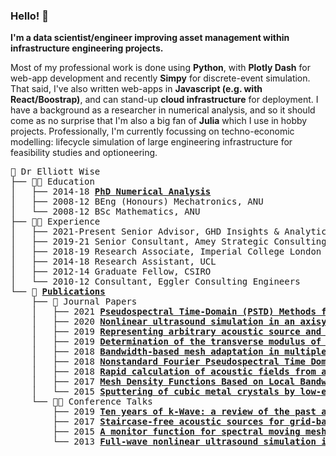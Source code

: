 ### Hello! 👋

**I'm a data scientist/engineer improving asset management within infrastructure engineering projects.**

Most of my professional work is done using **Python**, with **Plotly Dash** for web-app development and recently **Simpy** for discrete-event simulation.
That said, I've also written web-apps in **Javascript (e.g. with React/Boostrap)**, and can stand-up **cloud infrastructure** for deployment.
I have a background as a researcher in numerical analysis, and so it should come as no surprise that I'm also a big fan of **Julia** which I use in hobby projects.
Professionally, I'm currently focussing on techno-economic modelling: lifecycle simulation of large engineering infrastructure for feasibility studies and optioneering.

<pre style="font-family:Menlo,'DejaVu Sans Mono',consolas,'Courier New',monospace">
🎉 Dr Elliott Wise
├── 🧑‍🎓 Education
│   ├── 2014-18 <span style="font-weight: bold"><a href="https://discovery.ucl.ac.uk/id/eprint/10061936/">PhD Numerical Analysis</a></span>
│   ├── 2008-12 BEng (Honours) Mechatronics, ANU
│   └── 2008-12 BSc Mathematics, ANU
├── 🧑‍💻 Experience
│   ├── 2021-Present Senior Advisor, GHD Insights & Analytics
│   ├── 2019-21 Senior Consultant, Amey Strategic Consulting
│   ├── 2018-19 Research Associate, Imperial College London
│   ├── 2014-18 Research Assistant, UCL
│   ├── 2012-14 Graduate Fellow, CSIRO
│   └── 2010-12 Consultant, Eggler Consulting Engineers
└── 📝 <span style="font-weight: bold"><a href="https://scholar.google.com/citations?user=5LE79rcAAAAJ">Publications</a></span>
    ├── 📕 Journal Papers
    │   ├── 2021 <span style="font-weight: bold"><a href="https://doi.org/10.1142/S2591728520500218">Pseudospectral Time-Domain (PSTD) Methods for the Wave Equation: Realizing Boundary Conditions with Discrete Sine and Cosine Transforms</a></span>
    │   ├── 2020 <span style="font-weight: bold"><a href="https://doi.org/10.1121/10.0002177">Nonlinear ultrasound simulation in an axisymmetric coordinate system using a k-space pseudospectral method</a></span>
    │   ├── 2019 <span style="font-weight: bold"><a href="https://doi.org/10.1121/1.5116132">Representing arbitrary acoustic source and sensor distributions in Fourier collocation methods</a></span>
    │   ├── 2019 <span style="font-weight: bold"><a href="https://doi.org/10.1007/s42452-019-0726-7">Determination of the transverse modulus of cylindrical samples by compression between two parallel flat plates</a></span>
    │   ├── 2018 <span style="font-weight: bold"><a href="https://doi.org/10.1016/j.jcp.2018.06.009">Bandwidth-based mesh adaptation in multiple dimensions</a></span>
    │   ├── 2018 <span style="font-weight: bold"><a href="https://arxiv.org/abs/1709.02962">Nonstandard Fourier Pseudospectral Time Domain (PSTD) Schemes for Partial Differential Equations</a></span>
    │   ├── 2018 <span style="font-weight: bold"><a href="https://doi.org/10.1121/1.5021245">Rapid calculation of acoustic fields from arbitrary continuous-wave sources</a></span>
    │   ├── 2017 <span style="font-weight: bold"><a href="https://doi.org/10.4208/cicp.OA-2016-0246">Mesh Density Functions Based on Local Bandwidth Applied to Moving Mesh Methods</a></span>
    │   └── 2015 <span style="font-weight: bold"><a href="https://doi.org/10.1016/j.commatsci.2015.05.008">Sputtering of cubic metal crystals by low-energy xenon-ions</a></span>
    └── 🧑‍🏫 Conference Talks
        ├── 2019 <span style="font-weight: bold"><a href="https://doi.org/10.1117/12.2507824">Ten years of k-Wave: a review of the past and a roadmap for the future</a></span>
        ├── 2017 <span style="font-weight: bold"><a href="https://doi.org/10.1109/ULTSYM.2017.8092730">Staircase-free acoustic sources for grid-based models of wave propagation</a></span>
        ├── 2015 <span style="font-weight: bold"><a href="https://doi.org/10.1063/1.4934446">A monitor function for spectral moving mesh methods applied to nonlinear acoustics</a></span>
        └── 2013 <span style="font-weight: bold"><a href="https://doi.org/10.1109/ULTSYM.2013.0349">Full-wave nonlinear ultrasound simulation in an axisymmetric coordinate system using the discrete sine and cosine transforms</a></span>
</pre>
